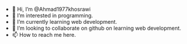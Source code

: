 - 👋 Hi, I’m @Ahmad1977khosrawi
- 👀 I’m interested in programming.
- 🌱 I’m currently learning web development.
- 💞️ I’m looking to collaborate on github on learning web development.
- 📫 How to reach me  here.

<!---
Ahmad1977khosrawi/Ahmad1977khosrawi is a ✨ special ✨ repository because its `README.md` (this file) appears on your GitHub profile.
You can click the Preview link to take a look at your changes.
--->
